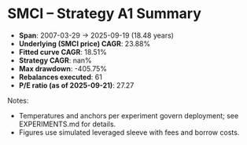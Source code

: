 # SMCI – Strategy A1 Summary

- **Span**: 2007-03-29 → 2025-09-19 (18.48 years)
- **Underlying (SMCI price) CAGR**: 23.88%
- **Fitted curve CAGR**: 18.51%
- **Strategy CAGR**: nan%
- **Max drawdown**: -405.75%
- **Rebalances executed**: 61
- **P/E ratio (as of 2025-09-21)**: 27.27

Notes:

- Temperatures and anchors per experiment govern deployment; see EXPERIMENTS.md for details.
- Figures use simulated leveraged sleeve with fees and borrow costs.

